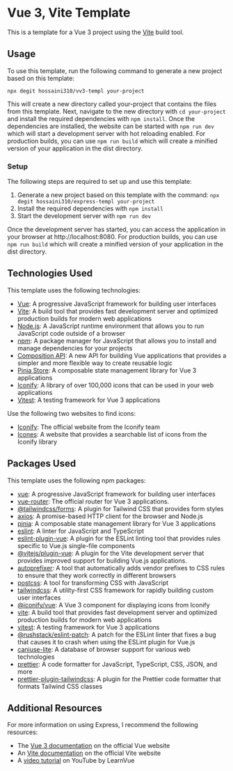 # Vue 3, Vite Template

This is a template for a Vue 3 project using the [Vite](https://vitejs.dev/) build tool.

## Usage

To use this template, run the following command to generate a new project based on this template:

```
npx degit hossaini310/vv3-templ your-project
```

This will create a new directory called your-project that contains the files from this template. Next, navigate to the new directory with `cd your-project` and install the required dependencies with `npm install`. Once the dependencies are installed, the website can be started with `npm run dev` which will start a development server with hot reloading enabled. For production builds, you can use `npm run build` which will create a minified version of your application in the dist directory.

### Setup

The following steps are required to set up and use this template:

1. Generate a new project based on this template with the command:
   `npx degit hossaini310/express-templ your-project`
2. Install the required dependencies with `npm install`
3. Start the development server with `npm run dev`

Once the development server has started, you can access the application in your browser at http://localhost:8080. For production builds, you can use `npm run build` which will create a minified version of your application in the dist directory.

## Technologies Used

This template uses the following technologies:

- [Vue](https://vuejs.org/): A progressive JavaScript framework for building user interfaces
- [Vite](https://vitejs.dev/): A build tool that provides fast development server and optimized production builds for modern web applications
- [Node.js](https://nodejs.org/): A JavaScript runtime environment that allows you to run JavaScript code outside of a browser
- [npm](https://www.npmjs.com/): A package manager for JavaScript that allows you to install and manage dependencies for your projects
- [Composition API](https://v3.vuejs.org/guide/composition-api-introduction.html): A new API for building Vue applications that provides a simpler and more flexible way to create reusable logic
- [Pinia Store](https://pinia.esm.dev/): A composable state management library for Vue 3 applications
- [Iconify](https://iconify.design/): A library of over 100,000 icons that can be used in your web applications
- [Vitest](https://www.npmjs.com/package/vitest/): A testing framework for Vue 3 applications

Use the following two websites to find icons:

- [Iconify](https://iconify.design/icon-sets/): The official website from the Iconify team
- [Icones](https://icones.js.org/): A website that provides a searchable list of icons from the Iconify library

## Packages Used

This template uses the following npm packages:

- [vue](https://www.npmjs.com/package/vue): A progressive JavaScript framework for building user interfaces
- [vue-router](https://www.npmjs.com/package/vue-router): The official router for Vue 3 applications.
- [@tailwindcss/forms](https://www.npmjs.com/package/@tailwindcss/forms): A plugin for Tailwind CSS that provides form styles
- [axios](https://www.npmjs.com/package/axios): A promise-based HTTP client for the browser and Node.js
- [pinia](https://www.npmjs.com/package/pinia): A composable state management library for Vue 3 applications
- [eslint](https://www.npmjs.com/package/eslint): A linter for JavaScript and TypeScript
- [eslint-plugin-vue](https://www.npmjs.com/package/eslint-plugin-vue): A plugin for the ESLint linting tool that provides rules specific to Vue.js single-file components
- [@vitejs/plugin-vue](https://www.npmjs.com/package/@vitejs/plugin-vue): A plugin for the Vite development server that provides improved support for building Vue.js applications.
- [autoprefixer](https://www.npmjs.com/package/autoprefixer): A tool that automatically adds vendor prefixes to CSS rules to ensure that they work correctly in different browsers
- [postcss](https://www.npmjs.com/package/postcss): A tool for transforming CSS with JavaScript
- [tailwindcss](https://www.npmjs.com/package/tailwindcss): A utility-first CSS framework for rapidly building custom user interfaces
- [@iconify/vue](https://www.npmjs.com/package/@iconify/vue): A Vue 3 component for displaying icons from Iconify
- [vite](https://www.npmjs.com/package/vite): A build tool that provides fast development server and optimized production builds for modern web applications
- [vitest](https://www.npmjs.com/package/vitest/): A testing framework for Vue 3 applications
- [@rushstack/eslint-patch](https://www.npmjs.com/package/@rushstack/eslint-patch): A patch for the ESLint linter that fixes a bug that causes it to crash when using the ESLint plugin for Vue.js
- [caniuse-lite](https://www.npmjs.com/package/caniuse-lite): A database of browser support for various web technologies
- [prettier](https://www.npmjs.com/package/prettier): A code formatter for JavaScript, TypeScript, CSS, JSON, and more
- [prettier-plugin-tailwindcss](https://www.npmjs.com/package/prettier-plugin-tailwindcss): A plugin for the Prettier code formatter that formats Tailwind CSS classes

## Additional Resources

For more information on using Express, I recommend the following resources:

- The [Vue 3 documentation](https://v3.vuejs.org/) on the official Vue website
- An [Vite documentation](https://vitejs.dev/) on the official Vite website
- A [video tutorial](https://www.youtube.com/watch?v=JLt3GrDZDvQ&list=RDCMUCgmcPHueYRarnCkihtNIRlw&start_radio=1) on YouTube by LearnVue

